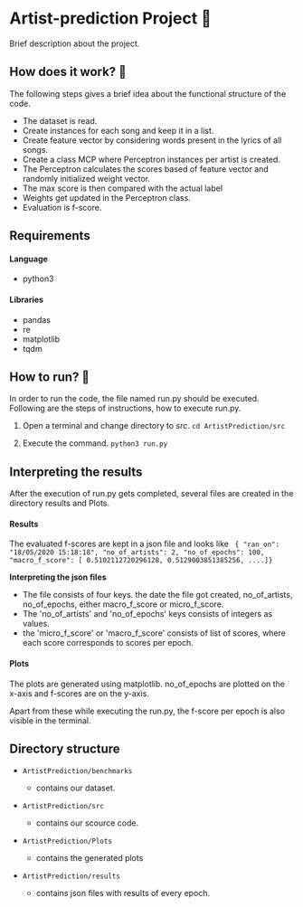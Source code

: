 # Artist-prediction Project 🎵

Brief description about the project.

## How does it work? 🤔
The following steps gives a brief idea about the functional structure of the code.

- The dataset is read.
- Create instances for each song and keep it in a list.
- Create feature vector by considering words present in the lyrics of all songs.
- Create a class MCP where Perceptron instances per artist is created.
- The Perceptron calculates the scores based of feature vector and randomly initialized weight vector.
- The max score is then compared with the actual label
- Weights get updated in the Perceptron class.
- Evaluation is f-score.

## Requirements

#### Language
- python3

#### Libraries
- pandas
- re
- matplotlib
- tqdm


## How to run? 🏃

In order to run the code, the file named run.py should be executed. Following are the steps of instructions, how to execute run.py.

1. Open a terminal and change directory to _src_. ``` cd ArtistPrediction/src ```

2. Execute the  command.  ``` python3 run.py ```

## Interpreting the results

After the execution of run.py gets completed, several files are created in the directory results and Plots.

#### Results
The evaluated f-scores are kept in a json file and looks like ```
{
  "ran_on": "18/05/2020 15:18:18",
  "no_of_artists": 2,
  "no_of_epochs": 100,
  "macro_f_score": [
    0.5102112720296128, 0.5129003851385256, ....]}```

   __Interpreting the json files__
  - The file consists of four keys. the date the file got created, no_of_artists, no_of_epochs, either macro_f_score or micro_f_score.
  - The 'no_of_artists' and 'no_of_epochs' keys consists of integers as values.
  - the 'micro_f_score' or 'macro_f_score' consists of list of scores, where each score corresponds to scores per epoch.

#### Plots
The plots are generated using matplotlib. no_of_epochs are plotted on the x-axis and f-scores are on the y-axis.


Apart from these while executing the run.py, the f-score per epoch is also visible in the terminal.

## Directory structure

- ```ArtistPrediction/benchmarks```
  - contains our dataset.

- ```ArtistPrediction/src```
  - contains our scource code.

- ```ArtistPrediction/Plots```
  - contains the generated plots

- ```ArtistPrediction/results```
  - contains json files with results of every epoch.
